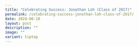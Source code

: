 ```yaml
---
title: "Celebrating Success: Jonathan Loh (Class of 2017)"
permalink: /celebrating-success-jonathan-loh-class-of-2017/
date: 2024-06-10
layout: post
description: ""
image: ""
variant: tiptap
---
```

